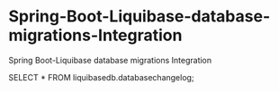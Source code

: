 # Spring-Boot-Liquibase-database-migrations-Integration

Spring Boot-Liquibase database migrations Integration

SELECT * FROM liquibasedb.databasechangelog;
